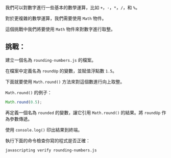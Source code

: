 我們可以對數字進行一些基本的數學運算，比如 `+`，`-`，`*`，`/`，和 `%`。

對於更複雜的數學運算，我們需要使用 `Math` 物件。

這個挑戰中我們將要使用 `Math` 物件來對數字進行取整。

## 挑戰：

建立一個名為 `rounding-numbers.js` 的檔案。

在檔案中定義名為 `roundUp` 的變數，並賦值浮點數 `1.5`。

下面就要使用 `Math.round()` 方法來對這個數進行向上取整。

`Math.round()` 的例子：

```js
Math.round(0.5);
```

再定義一個名為 `rounded` 的變數，讓它引用 `Math.round()` 的結果。將 `roundUp` 作為參數傳遞。

使用 `console.log()` 印出結果到終端。

執行下面的命令檢查你寫的程式是否正確：

```bash
javascripting verify rounding-numbers.js
```
